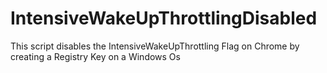 # IntensiveWakeUpThrottlingDisabled
This script disables the IntensiveWakeUpThrottling Flag on Chrome by creating a Registry Key on a Windows Os
